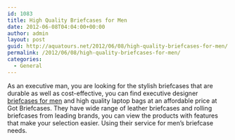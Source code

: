 ```yaml
---
id: 1083
title: High Quality Briefcases for Men
date: 2012-06-08T04:04:00+00:00
author: admin
layout: post
guid: http://aquatours.net/2012/06/08/high-quality-briefcases-for-men/
permalink: /2012/06/08/high-quality-briefcases-for-men/
categories:
  - General
---
```

As an executive man, you are looking for the stylish briefcases that are durable as well as cost-effective, you can find executive designer [briefcases for men](http://www.gotbriefcases.com/briefcases/mens-briefcases) and high quality laptop bags at an affordable price at Got Briefcases. They have wide range of leather briefcases and rolling briefcases from leading brands, you can view the products with features that make your selection easier. Using their service for men&#8217;s briefcase needs.